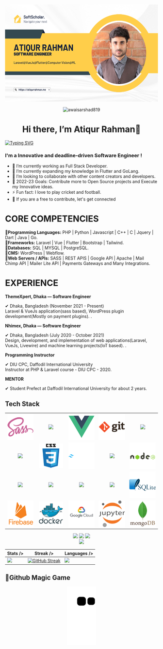 <img style="height: 320px;width: 720px" src="https://github.com/atiq-ur/atiq-ur/blob/master/Atiqur%20rahman.png" type="image">

<p align="center"> <img src="https://komarev.com/ghpvc/?username=awaisarshad819&label=Profile%20views&color=0e75b6&style=flat" alt="awaisarshad819" /> </p>

<div align="center">
    <h1> Hi there, I’m Atiqur Rahman👋<a href="#"></a></h1>
  </div>

[![Typing SVG](https://readme-typing-svg.herokuapp.com?font=Fira+Code&size=25&pause=1000&center=true&vCenter=true&width=435&lines=Laravel+Developer;VueJs+Developer+;Flutter+Developer;WordPress+Plugin+Developer;Python+Developer;Researcher)](https://git.io/typing-svg)

### I'm a Innovative and deadline-driven Software Engineer !

- 🔭 I’m currently working as Full Stack Developer.
- 🌱 I’m currently expanding my knowledge in Flutter and GoLang.
- 👯 I’m looking to collaborate with other content creators and developers.
- 🥅 2022-23 Goals: Contribute more to Open Source projects and Execute my Innovative ideas.
- ⚡ Fun fact: I love to play cricket and football.
- 💎 If you are a free to contribute, let's get connected

# CORE COMPETENCIES
<b>📌Programming Languages:</b> PHP | Python | Javascript | C++ | C | Jquery | Dart | Java | Go. <br>
<b>📌Frameworks:</b> Laravel | Vue | Flutter | Bootstrap | Tailwind. <br>
<b>📌Databases:</b> SQL | MYSQL | PostgreSQL.<br>
<b>📌CMS:</b> WordPress | Webflow.<br>
<b>📌Web Servers / APIs:</b> SASS | REST APIS | Google API | Apache | Mail Chimp API | Mailer Lite API | Payments Gateways and Many Integrations.<br>


# EXPERIENCE
<p><b>ThemeXpert, Dhaka — Software Engineer </b> </p> 
<p>✔ Dhaka, Bangladesh  (November 2021 - Present) <br>Laravel & VueJs application(sass based), WordPress plugin development(Mostly on payment plugins).
.</p>

<p><b>Nhimex, Dhaka — Software Engineer </b> </p> 
<p>✔ Dhaka, Bangladesh  (July 2020 - October 2021) <br>Design, development, and implementation of web applications(Laravel, VueJs, Livewire) and machine learning projects(IoT based).
.</p>

<p><b>Programming Instructor </b> </p> 
<p>✔ DIU CPC, Daffodil International University <br> Instructor at PHP & Laravel course - DIU CPC - 2020.
</p>

<p><b>MENTOR </b> </p> 
<p>✔ Student Prefect at Daffodil International  University for about 2 years.</p>

<h2>Tech Stack</h2>

<table width="80%">
<tr>
    <td align='center' width="150">
        <img src="https://github.com/devicons/devicon/blob/master/icons/sass/sass-original.svg" width="100">
    </td>

  <td align='center' width="150">
        <img src="https://www.jing.fm/clipimg/full/53-537670_python-png-file-python-logo-png.png"  width="100">
    </td>
 <td align='center' width="150">
        <img src="https://github.com/devicons/devicon/blob/master/icons/vuejs/vuejs-original.svg" width="100">
    </td>
 <td align='center' width="200">
        <img src="https://github.com/devicons/devicon/blob/master/icons/git/git-original-wordmark.svg" width="100">
    </td>
 <td align='center' width="200">
        <img src="https://www.vectorlogo.zone/logos/reactjs/reactjs-ar21.svg">
    </td>

</tr>

<tr>
    <td align='center' width="200">
        <img src="https://upload.wikimedia.org/wikipedia/commons/thumb/3/38/HTML5_Badge.svg/600px-HTML5_Badge.svg.png"  width="70">
    </td>
    <td align='center' width="200">
        <img src="https://raw.githubusercontent.com/devicons/devicon/0d6c64dbbf311879f7d563bfc3ccf559f9ed111c/icons/css3/css3-original-wordmark.svg" width="80">
    </td>
 <td align='center' width="200">
        <img src="https://github.com/devicons/devicon/blob/master/icons/tailwindcss/tailwindcss-original-wordmark.svg" width="170">
    </td>
     <td align='center' width="200">
        <img src="https://github.com/abranhe/programming-languages-logos/blob/master/src/javascript/javascript.svg" width="90">
    </td>
    <td align='center' width="200">
        <img src="https://github.com/devicons/devicon/blob/master/icons/nodejs/nodejs-original-wordmark.svg">
    </td>
</tr>

<tr>
    <td align='center' width="200">
        <img src="https://www.djangoproject.com/m/img/logos/django-logo-negative.png">
    </td>
    <td align='center' width="200">
        <img src="https://camo.githubusercontent.com/2b97405ead6d87cffc71126648f74f034ab9b77525453aaac85ca79248532854/68747470733a2f2f766567696269742e636f6d2f77702d636f6e74656e742f75706c6f6164732f323031382f30352f657870726573736a732e706e67" >
    </td>
 <td align='center' width="200">
        <img src="https://www.vectorlogo.zone/logos/heroku/heroku-ar21.svg">
    </td>
  <td align='center' width="200">
        <img src="https://download.logo.wine/logo/MySQL/MySQL-Logo.wine.png" >
    </td>
    <td align='center' width="200">
        <img src="https://github.com/devicons/devicon/blob/master/icons/sqlite/sqlite-original-wordmark.svg" width="100">
    </td>
</tr>

<tr>
    <td align='center' width="200">
        <img src="https://github.com/devicons/devicon/blob/master/icons/firebase/firebase-plain-wordmark.svg"  width="90">
    </td>
    <td align='center' width="200">
        <img src="https://github.com/devicons/devicon/blob/master/icons/docker/docker-original-wordmark.svg" width="80">
    </td>
 <td align='center' width="200">
        <img src="https://github.com/devicons/devicon/blob/master/icons/googlecloud/googlecloud-original-wordmark.svg" width="150">
    </td>
     <td align='center' width="200">
        <img src="https://github.com/devicons/devicon/blob/master/icons/jupyter/jupyter-original-wordmark.svg" width="90">
    </td>
    <td align='center' width="200">
        <img src="https://github.com/devicons/devicon/blob/master/icons/mongodb/mongodb-original-wordmark.svg" width="90">
    </td>
</tr>
</table>

<p align="center">
<a href="https://www.linkedin.com/in/atiq-ur/"><img src="https://img.shields.io/badge/-Atiqur%20Rahman-0077B5?style=flat&logo=Linkedin&logoColor=white"/></a>
<a href="mailto:atiq.misterrahman@gmail.com"><img src="https://img.shields.io/badge/-atiq.misterrahman@gmail.com-D14836?style=flat&logo=Gmail&logoColor=white"/></a>
<a href="https://www.instagram.com/oii_babu/"><img src="https://img.shields.io/badge/-@atiq-E4405F?style=flat&logo=Instagram&logoColor=white"/></a>
<br>
<a href="https://leetcode.com/atiq-ur/"><img src="https://img.shields.io/badge/dynamic/json?style=for-the-badge&labelColor=black&color=%23ffa116&label=atiq-ur&query=solvedOverTotal&url=https%3A%2F%2Fleetcode-badge.vercel.app%2Fapi%2Fusers%2Fatiq-ur&logo=leetcode&logoColor=yellow"/></a>
 </p>

| Stats />                                                                                            | Streak />                                                                                                                                                                               | Languages />                                                                                                     
|-----------------------------------------------------------------------------------------------------|-----------------------------------------------------------------------------------------------------------------------------------------------------------------------------------------|------------------------------------------------------------------------------------------------------------------|
| ![](https://github-profile-summary-cards.vercel.app/api/cards/stats?username=atiq-ur&theme=gruvbox) | [![GitHub Streak](https://streak-stats.demolab.com/?user=atiq-ur&theme=gruvbox&hide_border=true&border_radius=32&date_format=j%20M%5B%20Y%5D&ring=888888)](https://git.io/streak-stats) | ![](https://github-profile-summary-cards.vercel.app/api/cards/repos-per-language?username=atiq-ur&theme=gruvbox) |

## 🐛Github Magic Game

<p align="center">
  <img src="https://github.com/atiq-ur/atiq-ur/blob/output/github-contribution-grid-snake.svg" alt="snake"></center>
</p>
<br>
